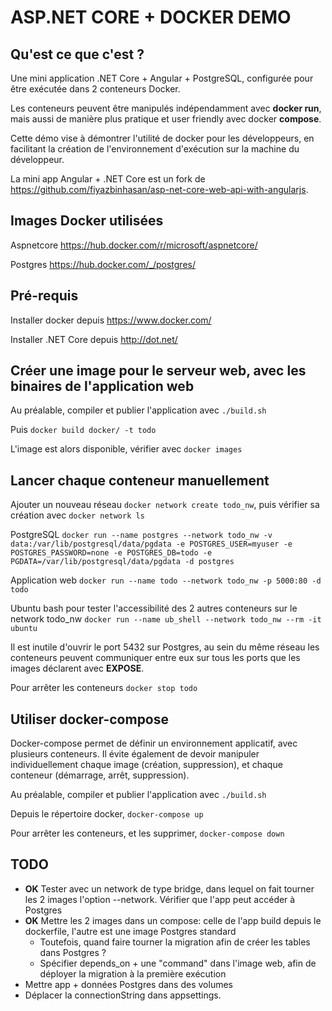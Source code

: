 # ASP.NET CORE + DOCKER DEMO

## Qu'est ce que c'est ?

Une mini application .NET Core + Angular + PostgreSQL, configurée pour être exécutée dans 2 conteneurs Docker.

Les conteneurs peuvent être manipulés indépendamment avec **docker run**, mais aussi de manière plus pratique et user friendly avec docker **compose**.

Cette démo vise à démontrer l'utilité de docker pour les développeurs, en facilitant la création de l'environnement d'exécution sur la machine du développeur.

La mini app Angular + .NET Core est un fork de https://github.com/fiyazbinhasan/asp-net-core-web-api-with-angularjs.

## Images Docker utilisées

Aspnetcore https://hub.docker.com/r/microsoft/aspnetcore/

Postgres https://hub.docker.com/_/postgres/

## Pré-requis
Installer docker depuis https://www.docker.com/

Installer .NET Core depuis http://dot.net/

## Créer une image pour le serveur web, avec les binaires de l'application web
Au préalable, compiler et publier l'application avec `./build.sh`

Puis `docker build docker/ -t todo`

L'image est alors disponible, vérifier avec `docker images`

## Lancer chaque conteneur manuellement

Ajouter un nouveau réseau `docker network create todo_nw`, puis vérifier sa création avec `docker network ls`

PostgreSQL
`docker run --name postgres --network todo_nw -v data:/var/lib/postgresql/data/pgdata -e POSTGRES_USER=myuser -e POSTGRES_PASSWORD=none -e POSTGRES_DB=todo -e PGDATA=/var/lib/postgresql/data/pgdata -d postgres`

Application web
`docker run --name todo --network todo_nw -p 5000:80 -d todo`

Ubuntu bash pour tester l'accessibilité des 2 autres conteneurs sur le network todo_nw
`docker run --name ub_shell --network todo_nw --rm -it ubuntu`

Il est inutile d'ouvrir le port 5432 sur Postgres, au sein du même réseau les conteneurs peuvent communiquer entre eux sur tous les ports que les images déclarent avec **EXPOSE**.

Pour arrêter les conteneurs
`docker stop todo`

## Utiliser docker-compose

Docker-compose permet de définir un environnement applicatif, avec plusieurs conteneurs. Il évite également de devoir manipuler individuellement chaque image (création, suppression), et chaque conteneur (démarrage, arrêt, suppression).

Au préalable, compiler et publier l'application avec `./build.sh`

Depuis le répertoire docker, `docker-compose up`

Pour arrêter les conteneurs, et les supprimer, `docker-compose down`

## TODO
- **OK** Tester avec un network de type bridge, dans lequel on fait tourner les 2 images l'option --network. Vérifier que l'app peut accéder à Postgres
- **OK** Mettre les 2 images dans un compose: celle de l'app build depuis le dockerfile, l'autre est une image Postgres standard
    - Toutefois, quand faire tourner la migration afin de créer les tables dans Postgres ?
    - Spécifier depends_on + une "command" dans l'image web, afin de déployer la migration à la première exécution
- Mettre app + données Postgres dans des volumes
- Déplacer la connectionString dans appsettings.